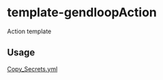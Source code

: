 # template-gendloopAction

Action template

## Usage

[Copy_Secrets.yml](.github/workflows/Copy_Secrets.yml)

